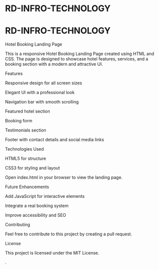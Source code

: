# RD-INFRO-TECHNOLOGY
# RD-INFRO-TECHNOLOGY
Hotel Booking Landing Page

This is a responsive Hotel Booking Landing Page created using HTML and CSS. The page is designed to showcase hotel features, services, and a booking section with a modern and attractive UI.

Features

Responsive design for all screen sizes

Elegant UI with a professional look

Navigation bar with smooth scrolling

Featured hotel section

Booking form

Testimonials section

Footer with contact details and social media links

Technologies Used

HTML5 for structure

CSS3 for styling and layout


Open index.html in your browser to view the landing page.

Future Enhancements

Add JavaScript for interactive elements

Integrate a real booking system

Improve accessibility and SEO

Contributing

Feel free to contribute to this project by creating a pull request.

License

This project is licensed under the MIT License.

.

